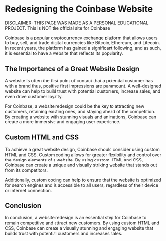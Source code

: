 # Redesigning the Coinbase Website
DISCLAIMER: THIS PAGE WAS MADE AS A PERSONAL EDUCATIONAL PROJECT. This is NOT the official site for Coinbase

Coinbase is a popular cryptocurrency exchange platform that allows users to buy, sell, and trade digital currencies like Bitcoin, Ethereum, and Litecoin. In recent years, the platform has gained a significant following, and as such, it is essential to have a website that reflects its popularity.

## The Importance of a Great Website Design
A website is often the first point of contact that a potential customer has with a brand thus, positive first impressions are paramount. A well-designed website can help to build trust with potential customers, increase sales, and even drive customer loyalty.

For Coinbase, a website redesign could be the key to attracting new customers, retaining existing ones, and staying ahead of the competition. By creating a website with stunning visuals and animations, Coinbase can create a more immersive and engaging user experience.

## Custom HTML and CSS
To achieve a great website design, Coinbase should consider using custom HTML and CSS. Custom coding allows for greater flexibility and control over the design elements of a website. By using custom HTML and CSS, Coinbase can create a unique and visually striking website that stands out from its competitors.

Additionally, custom coding can help to ensure that the website is optimized for search engines and is accessible to all users, regardless of their device or internet connection.

## Conclusion
In conclusion, a website redesign is an essential step for Coinbase to remain competitive and attract new customers. By using custom HTML and CSS, Coinbase can create a visually stunning and engaging website that builds trust with potential customers and increases sales.
